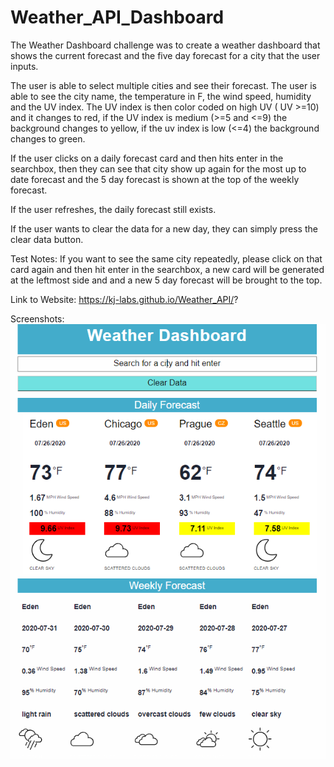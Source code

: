 # Weather_API_Dashboard


The Weather Dashboard challenge was to create a weather dashboard that shows the current forecast and the five day forecast for a city that the user inputs. 

The user is able to select multiple cities and see their forecast. The user is able to see the city name, the temperature in F, the wind speed, humidity and the UV index. The UV index is then color coded on high UV ( UV >=10) and it changes to red, if the UV index is medium (>=5 and <=9) the background changes to yellow, if the uv index is low (<=4) the background changes to green. 

If the user clicks on a daily forecast card and then hits enter in the searchbox, then they can see that city show up again for the most up to date forecast and the 5 day forecast is shown at the top of the weekly forecast. 

If the user refreshes, the daily forecast still exists. 

If the user wants to clear the data for a new day, they can simply press the clear data button. 

Test Notes: If you want to see the same city repeatedly, please click on that card again and then hit enter in the searchbox, a new card will be generated at the leftmost side and and a new 5 day forecast will be brought to the top. 

Link to Website: https://kj-labs.github.io/Weather_API/?

Screenshots:![Alt text](https://github.com/KJ-Labs/Weather_API/blob/master/screenshots.PNG "Screenshots")
